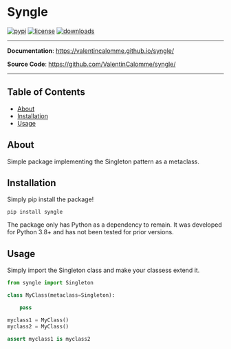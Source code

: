 # Syngle

[![pypi](https://img.shields.io/pypi/v/syngle.svg)](https://pypi.python.org/pypi/syngle)
[![license](https://img.shields.io/github/license/valentincalomme/syngle.svg)](https://github.com/valentincalomme/syngle/blob/master/LICENSE)
[![downloads](https://img.shields.io/pypi/dm/syngle.svg)](https://pypistats.org/packages/syngle)

---

**Documentation**: <a href="https://valentincalomme.github.io/syngle/" target="_blank">https://valentincalomme.github.io/syngle/</a>

**Source Code**: <a href="https://github.com/ValentinCalomme/syngle/" target="_blank">https://github.com/ValentinCalomme/syngle/</a>

---

## Table of Contents

  - [About](#about)
  - [Installation](#installation)
  - [Usage](#usage)

## About

Simple package implementing the Singleton pattern as a metaclass.

## Installation

Simply pip install the package!

```
pip install syngle
```

The package only has Python as a dependency to remain. It was developed for Python 3.8+ and has not been tested for prior versions.

## Usage

Simply import the Singleton class and make your classess extend it.

```python
from syngle import Singleton

class MyClass(metaclass=Singleton):

    pass

myclass1 = MyClass()
myclass2 = MyClass()

assert myclass1 is myclass2
```
